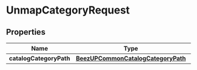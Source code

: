 
# UnmapCategoryRequest

## Properties
Name | Type | Description | Notes
------------ | ------------- | ------------- | -------------
**catalogCategoryPath** | [**BeezUPCommonCatalogCategoryPath**](BeezUPCommonCatalogCategoryPath.md) |  | 



